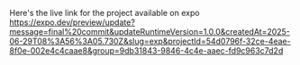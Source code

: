 Here's the live link for the project available on expo
https://expo.dev/preview/update?message=final%20commit&updateRuntimeVersion=1.0.0&createdAt=2025-06-29T08%3A56%3A05.730Z&slug=exp&projectId=54d0796f-32ce-4eae-8f0e-002e4c4caae8&group=9db31843-9846-4c4e-aaec-fd9c963c7d2d
